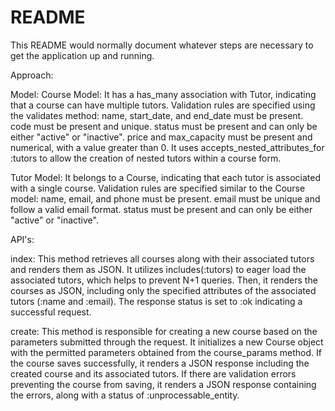 # README

This README would normally document whatever steps are necessary to get the
application up and running.

Approach:

Model:
Course Model:
It has a has_many association with Tutor, indicating that a course can have multiple tutors.
Validation rules are specified using the validates method:
name, start_date, and end_date must be present.
code must be present and unique.
status must be present and can only be either "active" or "inactive".
price and max_capacity must be present and numerical, with a value greater than 0.
It uses accepts_nested_attributes_for :tutors to allow the creation of nested tutors within a course form.


Tutor Model:
It belongs to a Course, indicating that each tutor is associated with a single course.
Validation rules are specified similar to the Course model:
name, email, and phone must be present.
email must be unique and follow a valid email format.
status must be present and can only be either "active" or "inactive".

API's:

index: This method retrieves all courses along with their associated tutors and renders them as JSON. It utilizes includes(:tutors) to eager load the associated tutors, which helps to prevent N+1 queries. Then, it renders the courses as JSON, including only the specified attributes of the associated tutors (:name and :email). The response status is set to :ok indicating a successful request.

create: This method is responsible for creating a new course based on the parameters submitted through the request. It initializes a new Course object with the permitted parameters obtained from the course_params method. If the course saves successfully, it renders a JSON response including the created course and its associated tutors. If there are validation errors preventing the course from saving, it renders a JSON response containing the errors, along with a status of :unprocessable_entity.